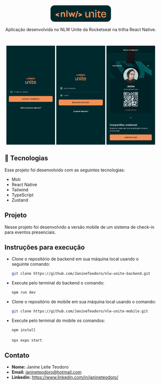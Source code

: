 <p align="center">
  <img alt="Logo NLW Expert - Rocketseat" src="./assets/images/logo.png" width="200px" />
</p>

<p align="center">
Aplicação desenvolvida no NLW Unite da Rocketseat na trilha React Native.
</p>

<br>

<p align="center">
  <img alt="Preview do projeto desenvolvido 1/3." src="./assets/images/nlw-index.jpg" width="32%">
  <img alt="Preview do projeto desenvolvido 1/3." src="./assets/images/nlw-register.jpg" width="32%">
  <img alt="Preview do projeto desenvolvido 1/3." src="./assets/images/nlw-credencial.jpg" width="32%">
</p>

## 🚀 Tecnologias

Esse projeto foi desenvolvido com as seguintes tecnologias:

- Moti
- React Native
- Tailwind
- TypeScript
- Zustand

## Projeto

Nesse projeto foi desenvolvido a versão mobile de um sistema de check-in para eventos presenciais.

## Instruções para execução

- Clone o repositório de backend em sua máquina local usando o seguinte comando:
  ```bash
  git clone https://github.com/JanineTeodoro/nlw-unite-backend.git
  ```
- Execute pelo terminal do backend o comando:
  ```bash
  npm run dev
  ```
- Clone o repositório de mobile em sua máquina local usando o comando:
  ```bash
  git clone https://github.com/JanineTeodoro/nlw-unite-mobile.git
  ```
- Execute pelo terminal do mobile os comandos:
  ```bash
  npm install

  npx expo start
  ```

## Contato
- **Nome:** Janine Leite Teodoro
- **Email:** janineteodoro@hotmail.com
- **Linkedin:** https://www.linkedin.com/in/janineteodoro/
